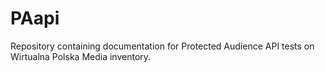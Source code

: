 # PAapi
Repository containing documentation for Protected Audience API tests on Wirtualna Polska Media inventory.
